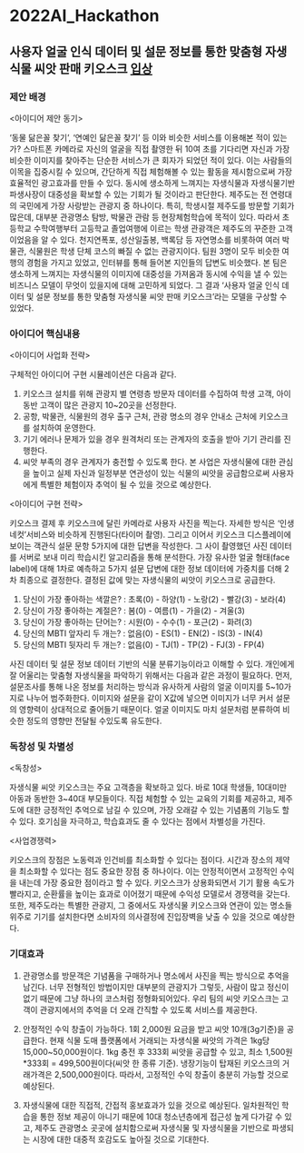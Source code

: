 # 2022AI_Hackathon

## 사용자 얼굴 인식 데이터 및 설문 정보를 통한 맞춤형 자생식물 씨앗 판매 키오스크 [입상](2022-AI-Hackathon-prize.pdf)

### 제안 배경

<아이디어 제안 동기> <br>

‘동물 닮은꼴 찾기’, ‘연예인 닮은꼴 찾기’ 등 이와 비슷한 서비스를 이용해본 적이 있는가? 스마트폰 카메라로 자신의 얼굴을 직접 촬영한 뒤 10여 초를 기다리면 자신과 가장 비슷한 이미지를 찾아주는 단순한 서비스가 큰 회자가 되었던 적이 있다.
이는 사람들의 이목을 집중시킬 수 있으며, 간단하게 직접 체험해볼 수 있는 활동을 제시함으로써 가장 효율적인 광고효과를 만들 수 있다. 동시에 생소하게 느껴지는 자생식물과 자생식물기반 파생사장이 대중성을 확보할 수 있는 기회가 될 것이라고 판단한다.
제주도는 전 연령대의 국민에게 가장 사랑받는 관광지 중 하나이다. 특히, 학생시절 제주도를 방문할 기회가 많은데, 대부분 관광명소 탐방, 박물관 관람 등 현장체험학습에 목적이 있다.
따라서 초등학교 수학여행부터 고등학교 졸업여행에 이르는 학생 관광객은 제주도의 꾸준한 고객이었음을 알 수 있다. 천지연폭포, 성산일출봉, 백록담 등 자연명소를 비롯하여 여러 박물관, 식물원은 학생 단체 코스의 빠질 수 없는 관광지이다.
팀원 3명이 모두 비슷한 여행의 경험을 가지고 있었고, 인터뷰를 통해 들어본 지인들의 답변도 비슷했다.
본 팀은 생소하게 느껴지는 자생식물의 이미지에 대중성을 가져옴과 동시에 수익을 낼 수 있는 비즈니스 모델이 무엇이 있을지에 대해 고민하게 되었다.
그 결과 ‘사용자 얼굴 인식 데이터 및 설문 정보를 통한 맞춤형 자생식물 씨앗 판매 키오스크’라는 모델을 구상할 수 있었다.

### 아이디어 핵심내용

<아이디어 사업화 전략> <br>

구체적인 아이디어 구현 시뮬레이션은 다음과 같다.

1. 키오스크 설치를 위해 관광지 별 연령층 방문자 데이터를 수집하여 학생 고객, 아이 동반 고객이 많은 관광지 10~20곳을 선정한다.
2. 공항, 박물관, 식물원의 경우 출구 근처, 관광 명소의 경우 안내소 근처에 키오스크를 설치하여 운영한다.
3. 기기 에러나 문제가 있을 경우 원격처리 또는 관계자의 호출을 받아 기기 관리를 진행한다.
4. 씨앗 부족의 경우 관계자가 충전할 수 있도록 한다. 본 사업은 자생식물에 대한 관심을 높이고 실제 자신과 일정부분 연관성이 있는 식물의 씨앗을 공급함으로써 사용자에게 특별한 체험이자 추억이 될 수 있을 것으로 예상한다. <br>

<아이디어 구현 전략> <br>

키오스크 결제 후 키오스크에 달린 카메라로 사용자 사진을 찍는다. 자세한 방식은 ‘인생네컷’서비스와 비슷하게 진행된다(타이머 촬영).
그리고 이어서 키오스크 디스플레이에 보이는 객관식 설문 문항 5가지에 대한 답변을 작성한다.
그 사이 촬영했던 사진 데이터를 서버로 보내 미리 학습시킨 알고리즘을 통해 분석한다.
가장 유사한 얼굴 형태(face label)에 대해 1차로 예측하고 5가지 설문 답변에 대한 정보 데이터에 가중치를 더해 2차 최종으로 결정한다.
결정된 값에 맞는 자생식물의 씨앗이 키오스크로 공급한다. <br>

1. 당신이 가장 좋아하는 색깔은? : 초록(0) - 하양(1) - 노랑(2) - 빨강(3) - 보라(4)
2. 당신이 가장 좋아하는 계절은? : 봄(0) - 여름(1) - 가을(2) - 겨울(3)
3. 당신이 가장 좋아하는 단어는? : 시원(0) - 수수(1) - 포근(2) - 화려(3)
4. 당신의 MBTI 앞자리 두 개는? : 없음(0) - ES(1) - EN(2) - IS(3) - IN(4)
5. 당신의 MBTI 뒷자리 두 개는? : 없음(0) - TJ(1) - TP(2) - FJ(3) - FP(4) <br>

사진 데이터 및 설문 정보 데이터 기반의 식물 분류기능이라고 이해할 수 있다.
개인에게 잘 어울리는 맞춤형 자생식물을 파악하기 위해서는 다음과 같은 과정이 필요하다. 먼저, 설문조사를 통해 나온 정보를 처리하는 방식과 유사하게 사람의 얼굴 이미지를 5~10가지로 나누어 범주화한다.
이미지와 설문을 같이 X값에 넣으면 이미지가 너무 커서 설문의 영향력이 상대적으로 줄어들기 때문이다.
얼굴 이미지도 마치 설문처럼 분류하여 비슷한 정도의 영향만 전달될 수있도록 유도한다.

### 독창성 및 차별성

<독창성> <br>

자생식물 씨앗 키오스크는 주요 고객층을 확보하고 있다.
바로 10대 학생들, 10대미만 아동과 동반한 3~40대 부모들이다.
직접 체험할 수 있는 교육의 기회를 제공하고, 제주도에 대한 긍정적인 추억으로 남길 수 있으며, 가장 오래갈 수 있는 기념품의 기능도 할 수 있다.
호기심을 자극하고, 학습효과도 줄 수 있다는 점에서 차별성을 가진다. <br>

<사업경쟁력>

키오스크의 장점은 노동력과 인건비를 최소화할 수 있다는 점이다.
시간과 장소의 제약을 최소화할 수 있다는 점도 중요한 장점 중 하나이다.
이는 안정적이면서 고정적인 수익을 내는데 가장 중요한 점이라고 할 수 있다.
키오스크가 상용화되면서 기기 활용 속도가 빨라지고, 순환률을 높이는 효과로 이어졌기 때문에 수익성 모델로서 경쟁력을 갖는다.
또한, 제주도라는 특별한 관광지, 그 중에서도 자생식물 키오스크와 연관이 있는 명소들 위주로 기기를 설치한다면 소비자의 의사결정에 진입장벽을 낮출 수 있을 것으로 예상한다.

### 기대효과

1. 관광명소를 방문객은 기념품을 구매하거나 명소에서 사진을 찍는 방식으로 추억을 남긴다. 너무 전형적인 방법이지만 대부분의 관광지가 그렇듯, 사람이 많고 정신이 없기 때문에 그냥 하나의 코스처럼 정형화되어있다. 우리 팀의 씨앗 키오스크는 고객이 관광지에서의 추억을 더 오래 간직할 수 있도록 서비스를 제공한다.

2. 안정적인 수익 창출이 가능하다. 1회 2,000원 요금을 받고 씨앗 10개(3g기준)을 공급한다. 현재 식물 도매 플랫폼에서 거래되는 자생식물 싸앗의 가격은 1kg당 15,000~50,000원이다. 1kg 충전 후 333회 씨앗을 공급할 수 있고, 최소 1,500원\*333회 = 499,500원이다(씨앗 한 종류 기준). 냉장기능이 탑재된 키오스크의 거래가격은 2,500,000원이다. 따라서, 고정적인 수익 창출이 충분히 가능할 것으로 예상된다.

3. 자생식물에 대한 직접적, 간접적 홍보효과가 있을 것으로 예상된다. 일차원적인 학습을 통한 정보 제공이 아니기 때문에 10대 청소년층에게 접근성 높게 다가갈 수 있고, 제주도 관광명소 곳곳에 설치함으로써 자생식물 및 자생식물을 기반으로 파생되는 시장에 대한 대중적 호감도도 높아질 것으로 기대한다.
